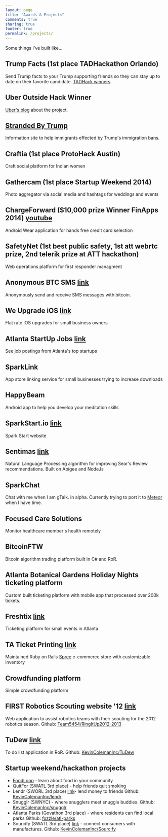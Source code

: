 ```yaml
---
layout: page
title: "Awards & Projects"
comments: true
sharing: true
footer: true
permalink: /projects/
---
```

Some things I've built like…

## Trump Facts (1st place TADHackathon Orlando)
Send Trump facts to your Trump supporting friends so they can stay up to date on their favorite candidate. [TADHack winners](http://blog.tadhack.com/2016/10/16/tadhack-2016-winners/).

## Uber Outside Hack Winner
[Uber's blog](https://devblog.uber.com/outside-hack-winners-create-an-app-that-merges-traffic-conditions-with-uber/) about the project.

## [Stranded By Trump](https://strandedbytrump.com)
Information site to help immigrants effected by Trump's immigration bans.

## Craftia (1st place ProtoHack Austin)
Craft social platform for Indian women

## Gathercam (1st place Startup Weekend 2014)
Photo aggregator via social media and hashtags for weddings and events

## ChargeForward ($10,000 prize Winner FinApps 2014) [youtube](https://www.youtube.com/watch?v=1y-D-5O2dcY)
Android Wear application for hands free credit card selection

## SafetyNet (1st best public safety, 1st att webrtc prize, 2nd telerik prize at ATT hackathon)
Web operations platform for first responder managment

## Anonymous BTC SMS [link](https://anonymousbtcsms.com)
Anonymously send and receive SMS messages with bitcoin.

## We Upgrade iOS [link](https://weupgradeios.com)
Flat rate iOS upgrades for small business owners

## Atlanta StartUp Jobs [link](http://www.atlantastartupjobs.com)
See job postings from Atlanta's top startups

## SparkLink 
App store linking service for small businesses trying to increase downloads

## HappyBeam
Android app to help you develop your meditation skills

## SparkStart.io [link](http://www.sparkstart.io)
Spark Start website

## Sentimas [link](http://challengepost.com/software/sentimus-edegx)
Natural Language Processing algorithm for improving Sear's Review recommendations.
Built on Apigee and NodeJs

## SparkChat
Chat with me when I am gTalk. in alpha.  Currently trying to port it to [Meteor](https://www.meteor.com/) when I have time.

## Focused Care Solutions
Monitor healthcare member's health remotely

## BitcoinFTW
Bitcoin algorithm trading platform built in C# and RoR.

## Atlanta Botanical Gardens Holiday Nights ticketing platform
Custom built ticketing platform with mobile app that processed over 200k tickets.

## Freshtix [link](http://freshtix.com)
Ticketing platform for small events in Atlanta

## TA Ticket Printing [link](http://taticketprinting.com)
Maintained Ruby on Rails [Spree](http://spreecommerce.com/) e-commerce store with customizable inventory

## Crowdfunding platform
Simple crowdfunding platform

## FIRST Robotics Scouting website '12 [link](http://ditu2012scouting.herokuapp.com/)
Web application to assist robotics teams with their scouting for the 2012 robotics season. Github: [Team5454/RingItUp2012-2013](https://github.com/Team5454/RingItUp2012-2013)

## TuDew [link](http://tudew.herokuapp.com/)
To do list application in RoR. Github: [KevinColemanInc/TuDew](https://github.com/KevinColemanInc/TuDew)

## Startup weekend/hackathon projects
* [FoodLoop](/blog/2014/06/21/goodie-hack-number-2/) - learn about food in your community
* QuitFor (SWATL 3rd place) - help friends quit smoking
* Lendr (SWORL 3rd place) [link](http://lendrapp.herokuapp.com/)- lend money to friends Github: [KevinColemanInc/lendr](https://github.com/KevinColemanInc/lendr)
* Snugglr (SWNYC) - where snugglers meet snuggle buddies. Github: [KevinColemanInc/snugglr](https://github.com/KevinColemanInc/snugglr)
* Atlanta Parks (Govathon 3rd place) - where residents can find local parks Github: [fozzle/atl-parks](https://github.com/fozzle/atl-parks)
* Sourcify (SWATL 3rd place) [link](http://sourci.herokuapp.com/) - connect consumers with manufactures. Github: [KevinColemanInc/Sourcify](https://github.com/KevinColemanInc/Sourcify)
